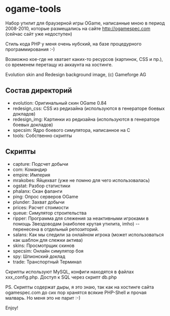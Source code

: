 # ogame-tools

Набор утилит для браузерной игры OGame, написанные мною в период 2008-2010, которые размещались на сайте http://ogamespec.com (сейчас сайт уже недоступен)

Стиль кода PHP у меня очень нубский, на базе процедурного программирования :-)

Возможно кое-где не хватает каких-то ресурсов (картинок, CSS и пр.), со временем перетащу из аккаунта на хостинге.

Evolution skin and Redesign background image, (c) Gameforge AG

## Состав директорий

- evolution: Оригинальный скин OGame 0.84
- redesign_css: CSS из редизайна (используются в генераторе боевых докладов)
- redesign_img: Картинки из редизайна (используются в генераторе боевых докладов)
- specsim: Ядро боевого симулятора, написанное на C
- tools: Собственно скрипты

## Скрипты

- capture: Подсчет добычи
- com: Командир
- empire: Империя
- mrakobes: Яйцехват (уже не помню для чего использовалась)
- ogstat: Разбор статистики
- phalanx: Скан фаланги
- ping: Опрос серверов OGame
- plunder: Захват добычи
- prices: Расчет стоимости
- queue: Симулятор строительства
- ripper: Программа для слежения за неактивными игроками в помощь Звездоводам (наиболее крутая утилита, imho) -- перенесена в отдельный репозиторий.
- salans: Как мы следили за онлайном игрока (может использоваться как шаблон для слежки актива)
- skins: Просмотрщик скинов
- specsim: Онлайн симулятор боя
- spy: Шпионский доклад
- trade: Транспортный Терминал

Скрипты используют MySQL, конфиги находятся в файлах xxx_config.php. Доступ к SQL через скрипт db.php

PS. Скрипты содержат дыры, я это знаю, так как на хостинге сайта ogamespec.com до сих пор хранятся всякие PHP-Shell и прочая малварь. Но меня это не парит :-)

Enjoy!
